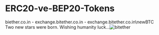 # ERC20-ve-BEP20-Tokens
biether.co.in  -  exchange.bitether.co.in  -  exchange.bitether.co.in\newBTC
Two new stars were born. Wishing humanity luck...![bitether](https://user-images.githubusercontent.com/113244081/208330402-386566bf-5f94-4a26-b430-ab00bf15d4f4.png)
